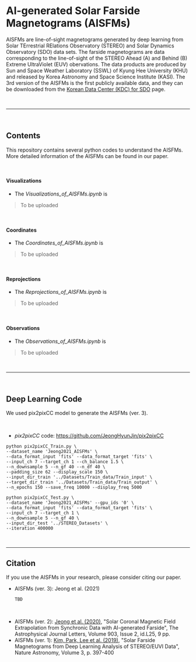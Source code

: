 # AI-generated Solar Farside Magnetograms (AISFMs)

AISFMs are line-of-sight magnetograms generated by deep learning from Solar TErrestrial RElations Observatory (STEREO) and Solar Dynamics Observatory (SDO) data sets.
The farside magnetograms are data corresponding to the line-of-sight of the STEREO Ahead (A) and Behind (B) Extreme UltraViolet (EUV) obervations.
The data products are produced by Sun and Space Weather Laboratory (SSWL) of Kyung Hee University (KHU) and released by Korea Astronomy and Space Science Institute (KASI).
The 3rd version of the AISFMs is the first publicly available data, and they can be downloaded from the [Korean Data Center (KDC) for SDO](http://sdo.kasi.re.kr/ai_generated.aspx)
page.

<br/>

------------

<br/>


## Contents

This repository contains several python codes to understand the AISFMs. More detailed information of the AISFMs can be found in our paper.

<br/>

#### Visualizations

* The *Visualizations_of_AISFMs.ipynb* is
> To be uploaded

<br/>

#### Coordinates

* The *Coordinates_of_AISFMs.ipynb* is 
> To be uploaded

<br/>

#### Reprojections

* The *Reprojections_of_AISFMs.ipynb* is 
> To be uploaded

<br/>

#### Observations

* The *Observations_of_AISFMs.ipynb* is 
> To be uploaded

<br/>

------------

<br/>


## Deep Learning Code

We used pix2pixCC model to generate the AISFMs (ver. 3).

<br/>

- *pix2pixCC* code: https://github.com/JeongHyunJin/pix2pixCC

>

    python pix2pixCC_Train.py \
    --dataset_name 'Jeong2021_AISFMs' \
    --data_format_input 'fits' --data_format_target 'fits' \
    --input_ch 7 --target_ch 1 --ch_balance 1.5 \
    --n_downsample 5 --n_gf 40 --n_df 40 \
    --padding_size 62 --display_scale 150 \
    --input_dir_train '../Datasets/Train_data/Train_input' \
    --target_dir_train '../Datasets/Train_data/Train_output' \
    --n_epochs 150 --save_freq 10000 --display_freq 5000
>

    python pix2pixCC_Test.py \
    --dataset_name 'Jeong2021_AISFMs' --gpu_ids '0' \
    --data_format_input 'fits' --data_format_target 'fits' \
    --input_ch 7 --target_ch 1 \
    --n_downsample 5 --n_gf 40 \
    --input_dir_test '../STEREO_Datasets' \
    --iteration 400000

<br/>

------------

## Citation

If you use the AISFMs in your research, please consider citing our paper.

* AISFMs (ver. 3): Jeong et al. (2021)

      TBD

<br/>

* AISFMs (ver. 2): [Jeong et al. (2020)](https://iopscience.iop.org/article/10.3847/2041-8213/abc255), "Solar Coronal Magnetic Field Extrapolation from Synchronic Data with AI-generated Farside", The Astrophysical Journal Letters, Volume 903, Issue 2, id.L25, 9 pp.
* AISFMs (ver. 1): [Kim, Park, Lee et al. (2019)](https://www.nature.com/articles/s41550-019-0711-5), "Solar Farside Magnetograms from Deep Learning Analysis of STEREO/EUVI Data", Nature Astronomy, Volume 3, p. 397-400
